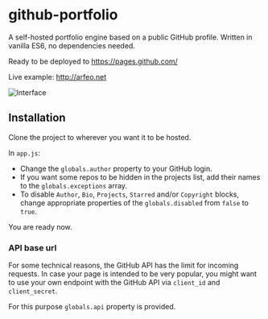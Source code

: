 # github-portfolio

A self-hosted portfolio engine based on a public GitHub profile. Written in vanilla ES6, no dependencies needed.

Ready to be deployed to https://pages.github.com/

Live example: http://arfeo.net

![Interface](http://arfeo.net/static/github-portfolio/interface.png)

## Installation

Clone the project to wherever you want it to be hosted.

In `app.js`:

* Change the `globals.author` property to your GitHub login.
* If you want some repos to be hidden in the projects list, add their names to the `globals.exceptions` array.
* To disable `Author`, `Bio`, `Projects`, `Starred` and/or `Copyright` blocks, change appropriate properties of the `globals.disabled` from `false` to `true`.

You are ready now.

### API base url

For some technical reasons, the GitHub API has the limit for incoming requests. In case your page is intended to be very popular, you might want to use your own endpoint with the GitHub API via `client_id` and `client_secret`.

For this purpose `globals.api` property is provided.
